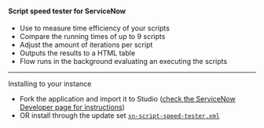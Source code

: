 #### Script speed tester for ServiceNow
- Use to measure time efficiency of your scripts
- Compare the running times of up to 9 scripts
- Adjust the amount of iterations per script
- Outputs the results to a HTML table
- Flow runs in the background evaluating an executing the scripts
---
Installing to your instance
- Fork the application and import it to Studio ([check the ServiceNow Developer page for instructions](https://developer.servicenow.com/dev.do#!/learn/learning-plans/washingtondc/new_to_servicenow/BNI_Lab_ForkRepo_washingtondc))
- OR install through the update set [`sn-script-speed-tester.xml`](https://github.com/nikalsson/sn-script-speed-tester/blob/main/sn-script-speed-tester.xml)
